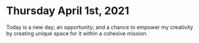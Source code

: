 # Thursday April 1st, 2021

Today is a new day; an opportunity; and a chance to empower my creativity by creating unique space for it within a cohesive mission. 
